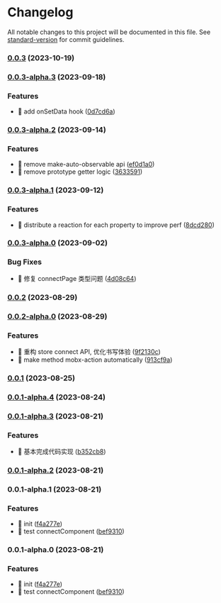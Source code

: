 # Changelog

All notable changes to this project will be documented in this file. See [standard-version](https://github.com/conventional-changelog/standard-version) for commit guidelines.

### [0.0.3](https://github.com/XHFkindergarten/mobx-miniprogram-lite/compare/mobx-miniprogram-lite0.0.3-alpha.3...mobx-miniprogram-lite0.0.3) (2023-10-19)

### [0.0.3-alpha.3](https://github.com/XHFkindergarten/mobx-miniprogram-lite/compare/mobx-miniprogram-lite0.0.3-alpha.2...mobx-miniprogram-lite0.0.3-alpha.3) (2023-09-18)


### Features

* 🎸 add onSetData hook ([0d7cd6a](https://github.com/XHFkindergarten/mobx-miniprogram-lite/commit/0d7cd6a5a0dd519b9b3e4a20a219854d03d8b9f9))

### [0.0.3-alpha.2](https://github.com/XHFkindergarten/mobx-miniprogram-lite/compare/mobx-miniprogram-lite0.0.3-alpha.1...mobx-miniprogram-lite0.0.3-alpha.2) (2023-09-14)


### Features

* 🎸 remove make-auto-observable api ([ef0d1a0](https://github.com/XHFkindergarten/mobx-miniprogram-lite/commit/ef0d1a04861f577f8d8e7af03cb80398c2ff2ad0))
* 🎸 remove prototype getter logic ([3633591](https://github.com/XHFkindergarten/mobx-miniprogram-lite/commit/3633591eae57004749d16bf366f75cf8ab5e5aa1))

### [0.0.3-alpha.1](https://github.com/XHFkindergarten/mobx-miniprogram-lite/compare/mobx-miniprogram-lite0.0.3-alpha.0...mobx-miniprogram-lite0.0.3-alpha.1) (2023-09-12)


### Features

* 🎸 distribute a reaction for each property to improve perf ([8dcd280](https://github.com/XHFkindergarten/mobx-miniprogram-lite/commit/8dcd2801b22387d73ee3be0711735d70c3921d81))

### [0.0.3-alpha.0](https://github.com/XHFkindergarten/mobx-miniprogram-lite/compare/mobx-miniprogram-lite0.0.2...mobx-miniprogram-lite0.0.3-alpha.0) (2023-09-02)


### Bug Fixes

* 🐛 修复 connectPage 类型问题 ([4d08c64](https://github.com/XHFkindergarten/mobx-miniprogram-lite/commit/4d08c64aeae045733026f74ed67ce713270b7ab7))

### [0.0.2](https://github.com/XHFkindergarten/mobx-miniprogram-lite/compare/mobx-miniprogram-lite0.0.2-alpha.0...mobx-miniprogram-lite0.0.2) (2023-08-29)

### [0.0.2-alpha.0](https://github.com/XHFkindergarten/mobx-miniprogram-lite/compare/mobx-miniprogram-lite0.0.1...mobx-miniprogram-lite0.0.2-alpha.0) (2023-08-29)


### Features

* 🎸 重构 store connect API, 优化书写体验 ([9f2130c](https://github.com/XHFkindergarten/mobx-miniprogram-lite/commit/9f2130c9d17adbbda5d8d4f57de0e9b8be031435))
* 🎸 make method mobx-action automatically ([913cf9a](https://github.com/XHFkindergarten/mobx-miniprogram-lite/commit/913cf9af15f787f049ba2bac3eb973b8ff336e8b))

### [0.0.1](https://github.com/XHFkindergarten/mobx-miniprogram-lite/compare/mobx-miniprogram-lite0.0.1-alpha.4...mobx-miniprogram-lite0.0.1) (2023-08-25)

### [0.0.1-alpha.4](https://github.com/XHFkindergarten/mobx-miniprogram-lite/compare/mobx-miniprogram-lite0.0.1-alpha.3...mobx-miniprogram-lite0.0.1-alpha.4) (2023-08-24)

### [0.0.1-alpha.3](https://github.com/XHFkindergarten/mobx-miniprogram-lite/compare/mobx-miniprogram-lite0.0.1-alpha.2...mobx-miniprogram-lite0.0.1-alpha.3) (2023-08-21)


### Features

* 🎸 基本完成代码实现 ([b352cb8](https://github.com/XHFkindergarten/mobx-miniprogram-lite/commit/b352cb89e6434c7e6299b7f89433342e56483e91))

### [0.0.1-alpha.2](https://github.com/XHFkindergarten/mobx-miniprogram-lite/compare/mobx-miniprogram-lite0.0.1-alpha.1...mobx-miniprogram-lite0.0.1-alpha.2) (2023-08-21)

### 0.0.1-alpha.1 (2023-08-21)


### Features

* 🎸 init ([f4a277e](https://github.com/XHFkindergarten/mobx-miniprogram-lite/commit/f4a277e21047560e3274e7e42dc5d2f8cb38c097))
* 🎸 test connectComponent ([bef9310](https://github.com/XHFkindergarten/mobx-miniprogram-lite/commit/bef9310bce41847070c7b69b0954af1f7226e4f0))

### 0.0.1-alpha.0 (2023-08-21)


### Features

* 🎸 init ([f4a277e](https://github.com/XHFkindergarten/mobx-miniprogram-lite/commit/f4a277e21047560e3274e7e42dc5d2f8cb38c097))
* 🎸 test connectComponent ([bef9310](https://github.com/XHFkindergarten/mobx-miniprogram-lite/commit/bef9310bce41847070c7b69b0954af1f7226e4f0))
